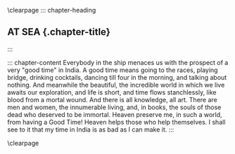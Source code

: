 \clearpage
::: chapter-heading
## AT SEA {.chapter-title}
:::

::: chapter-content
Everybody in the ship menaces us with the prospect of a very "good time"
in India. A good time means going to the races, playing bridge, drinking
cocktails, dancing till four in the morning, and talking about nothing.
And meanwhile the beautiful, the incredible world in which we live
awaits our exploration, and life is short, and time flows stanchlessly,
like blood from a mortal wound. And there is all knowledge, all art.
There are men and women, the innumerable living, and, in books, the
souls of those dead who deserved to be immortal. Heaven preserve me, in
such a world, from having a Good Time! Heaven helps those who help
themselves. I shall see to it that my time in India is as bad as I can
make it.
:::


\clearpage
